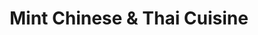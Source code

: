 ---
layout: place
title: "Mint Chinese & Thai Cuisine"
permalink: /georgia/chamblee/mint-chinese-thai-cuisine.html
stateAbbr: GA
stateName: Georgia
cityName: Chamblee
place_id: ChIJJTqhMl4I9YgRAyuDOExyzbQ
photos:
  - name: >-
      places/ChIJJTqhMl4I9YgRAyuDOExyzbQ/photos/AeeoHcICQMLmh6bFB9O0UciwC3nLDjeWxDs_lnRtg47H3EaphONKSJYi0qDpauLH5O1txgMCtXtKbDmzQfjP_XM9TFHoEvoEOxHZlTTBtM4WDtjqOn1ku4WtWZQS7E-ugk9GDrLo4UCWyck_K6w2trV0SWuEyQH713ooGH08y5hirYfW0Q8MaahASTYqSFAMTAFyq1qijQAHrSuMuzc_ZQhfrtFZpserVaizvl7SwRbsONfXxHDhFP9P-siC-kIwMZnNUWyB-m-oYfjEd_PMVuq9L5tQ__5Q8WXZoTpLwWnaV_hTCZz7AXAjxCGEhmlAhfLkbYl4Rcq53b6d46TLWW_8tYcRP3D4FC3ghh7s7WQPUJ3cWLj5l4JoRlzc8G5cDMAELPAtVUwEbx3coPfQQmsthuPqTvbSkwQAn59WGNUGEBhxp57j
    widthPx: 4080
    heightPx: 3072
    authorAttributions:
      - displayName: Roshan Karki
        uri: https://maps.google.com/maps/contrib/117201764640491555029
        photoUri: >-
          https://lh3.googleusercontent.com/a-/ALV-UjVte3skBa-UwtW5rNtD6xeKz_1wpcHqotINGcdN_Wcw8d7NktVbXg=s100-p-k-no-mo
    flagContentUri: >-
      https://www.google.com/local/imagery/report/?cb_client=maps_api_places.places_api&image_key=!1e10!2sCIHM0ogKEICAgIC387yp0AE&hl=en-US
    googleMapsUri: >-
      https://www.google.com/maps/place//data=!3m4!1e2!3m2!1sCIHM0ogKEICAgIC387yp0AE!2e10!4m2!3m1!1s0x88f5085e32a13a25:0xb4cd724c38832b03
  - name: >-
      places/ChIJJTqhMl4I9YgRAyuDOExyzbQ/photos/AeeoHcKoris4pdjmwHf9i1wiW5i_pdBf1G8SELAm-Ya8EGokons31KWc2q12zn9zUZTWRXbUDXtKMzbzdA098wnpjgdccae5axraaTjNlD_-aEN2P8deho5bEGe8rt34vQI5K4BSiNKrpfO5CdFqhe0JLL5cDRdcwllq6WKInR_LCgVvLWSy2cS7DqSc7KLBm2bSrU6WC3-ZeCs27JEv9wLhd4HKrZRyEsb4GB_eufH6cHlriC8aAPXSC687LNk3QzcnVU-l8PRg71393LZux7YuBmaaLjZynZAPwTlmIOYzs-kcPD9RINQCaRH31_kT4ZlKzcSRcO3w7wL8Js_jdSfa8za0ZaKKfngZDUuSDQqY0IIQbm2rrg34c2G8jIBPoIpk8E6XVkF7Hd8ZXFRiATq_SAoBEbjaKU25M_96-9c
    widthPx: 3600
    heightPx: 4800
    authorAttributions:
      - displayName: Rubab Khan
        uri: https://maps.google.com/maps/contrib/114970644605339330037
        photoUri: >-
          https://lh3.googleusercontent.com/a-/ALV-UjXE8LpABnaoM4thN0NuyhoZc8q6Vu3rxikuRqCDvCu0BGE4GsbQmQ=s100-p-k-no-mo
    flagContentUri: >-
      https://www.google.com/local/imagery/report/?cb_client=maps_api_places.places_api&image_key=!1e10!2sCIHM0ogKEICAgIDHwOZC&hl=en-US
    googleMapsUri: >-
      https://www.google.com/maps/place//data=!3m4!1e2!3m2!1sCIHM0ogKEICAgIDHwOZC!2e10!4m2!3m1!1s0x88f5085e32a13a25:0xb4cd724c38832b03
  - name: >-
      places/ChIJJTqhMl4I9YgRAyuDOExyzbQ/photos/AeeoHcL9U-l4AL9wJaaeT9kG74ckJdPSovZD0sfoP8p5ZK2P0F--IAkGgsneU97C0AemXsxL7tqqfgG0dPUT8zNKbZLX3wli6-Staaw1d5m4lZiWrVR6EtvmXnpTuLRA0YMSstN1RVcmx4FNrMqEp_rd5X1xQa5ZlDnFAxZOErWBao5Fqx__GVON3jHVKdVyD4hCl36xlby3n5cfxoFtiW8ef_C_AskRv6eBJ7WfYh_voZMacA8YEtbAebf-gGmuHiAj7ZjnKesUZPCbTmwqMsvSp8cmrzyIPeQXP3rIlMVZH53fsbfgoOizNgebbncUgbh2qWUWw9Jr1woEHMFJpLaYjc2BPkwrB00g5wTJSrMdc67waTfbvw8IJeJCIzaZkFm1KlS7_LDBQeuJpwf8fcr_hjewFHhgfUs6d06gtGJdvycqYUM4
    widthPx: 1200
    heightPx: 1600
    authorAttributions:
      - displayName: Faria Khan
        uri: https://maps.google.com/maps/contrib/106598077940676382565
        photoUri: >-
          https://lh3.googleusercontent.com/a/ACg8ocLbwqKXFhbpNEBn-VCdi1sIb2t25KxCbkMPzDFi70NFK6bV9Q=s100-p-k-no-mo
    flagContentUri: >-
      https://www.google.com/local/imagery/report/?cb_client=maps_api_places.places_api&image_key=!1e10!2sCIHM0ogKEICAgIDbksqv1wE&hl=en-US
    googleMapsUri: >-
      https://www.google.com/maps/place//data=!3m4!1e2!3m2!1sCIHM0ogKEICAgIDbksqv1wE!2e10!4m2!3m1!1s0x88f5085e32a13a25:0xb4cd724c38832b03
  - name: >-
      places/ChIJJTqhMl4I9YgRAyuDOExyzbQ/photos/AeeoHcLjMtq0aCM_9mu-QCL2F7FvFWfzLmnCVAjUaPeU8LBSB7uTTIClHvz1IiRPoFu0T1-cSPGpvmeFTpJNV109WUVFbUFo7OPTtSx2_XwTlDUuwSWmTC5zpGAr52ocDTh7zHECR_ldxXQyyEF9p-L4ml-sRUy4xUADbihp5CdsAJ3-YkR5jFZfosjflgI33_nC0yKQ9Y3aDcNhXhvaDBegaS4oUYvm1nDAGiiMql0mSD-VogiyVnXceUVPd1hmhtvYCcGW86heuYyitKiHAR9nlh4y1qhaxeBAYO452WoTfu2zabeQy3MSOJgyhLEWbeKI8hYLMxpcO9DO07CELxHStYhUQlgXCRO95VEU9edgkxIrO9bSq0UQ0SnMLnsgmJviDwPSXyD8tzCMiVUZh7HczRJFALwTCbEK0RR1aa3meIOcqw
    widthPx: 3024
    heightPx: 4032
    authorAttributions:
      - displayName: Mohammad Qaddus
        uri: https://maps.google.com/maps/contrib/104998064512780092253
        photoUri: >-
          https://lh3.googleusercontent.com/a/ACg8ocJPJ65CEX_cY0idmpFVIjBwFNJGfndpTxa1r3CssyhLx7_fxg=s100-p-k-no-mo
    flagContentUri: >-
      https://www.google.com/local/imagery/report/?cb_client=maps_api_places.places_api&image_key=!1e10!2sCIHM0ogKEICAgIC_s6ufDw&hl=en-US
    googleMapsUri: >-
      https://www.google.com/maps/place//data=!3m4!1e2!3m2!1sCIHM0ogKEICAgIC_s6ufDw!2e10!4m2!3m1!1s0x88f5085e32a13a25:0xb4cd724c38832b03
  - name: >-
      places/ChIJJTqhMl4I9YgRAyuDOExyzbQ/photos/AeeoHcK8AZ9NwLOuxD31Qg4cD4McUHeDjy-HgmOv9bgVqp4xUxSn3R3QqSUX_TTCODqdHHjI16bcC1VFavl4DiXQ3MDCkf2vfRBLYrjY0yCwSQh4R212KcIeT4AMEVcN54WrhaaE1Ror05I2g77tzMj6pgMDBsjROzs06qy5JH0owOZBzgPnynZnb6aA12G1Kv14IqI137VTwVos8jeILDIsCZVn4fEmck4XSR9CUEJwkx5pIn-L_kGRDYGo4FoIxZ_d_5GkhagYgNYpjF64WS0YiDnupISEDOs6fQf_FKDAm2W7N5WOWd4ZC85aeraDw2BHkEBYrHX7NNCUdhzVkdMGVJ4bHZpEqBeTzEjhLJg9FDJeMvFvjr8BJZHV6OwJ6pw9yt0puDaeE5wFv6oiEeij1yJp2ju4q41RFRTTRwXNTRU
    widthPx: 3024
    heightPx: 4032
    authorAttributions:
      - displayName: star towing
        uri: https://maps.google.com/maps/contrib/110622056076235379788
        photoUri: >-
          https://lh3.googleusercontent.com/a/ACg8ocKsml0gpJE9soM1AcWKzgr_PJFb4I7p0VOClMnN1xVzV7Uoyg=s100-p-k-no-mo
    flagContentUri: >-
      https://www.google.com/local/imagery/report/?cb_client=maps_api_places.places_api&image_key=!1e10!2sCIHM0ogKEICAgIDnxbX0BA&hl=en-US
    googleMapsUri: >-
      https://www.google.com/maps/place//data=!3m4!1e2!3m2!1sCIHM0ogKEICAgIDnxbX0BA!2e10!4m2!3m1!1s0x88f5085e32a13a25:0xb4cd724c38832b03
  - name: >-
      places/ChIJJTqhMl4I9YgRAyuDOExyzbQ/photos/AeeoHcIH7z0s-p8HbjSH8RX7gXFiPPJNRZ45d5YqFdnoNwT44ywRCmdjfJMIGDmIs8OyIq2_i3Z2qe6c7rrL0yhxFOvxy0F5aIt_rIgvol_H59iaYBHGNePv_lRaZ2YIVxwLkkkg_aJU3CvDK_S9UGG94btgbs6DT_gw_TJ8nJrha0u31e6gEIWe5RYIfkpVsTVxvzVmdzCZXV_oIpzRUnck4ojKh9BLyGb98k38hGdmTSWywhu3y5QeMAoFnSTVtGM2Xb-tqSs64RsDDLInIg6inGrzFZeRDiPZQwpSwVyXfcc2kbxWgEzeO6u2SxhEkWEB2COGhl9tCmtVW4EGmRb4eXfVXSnb1ViC2IqEuW_okOL1u1EuxBCjTWfDjt5IkxtFTRmqLLupvLpwV03-HApdfkmnlO4Kh__g8bd3FBx0UxFACQ
    widthPx: 3024
    heightPx: 4032
    authorAttributions:
      - displayName: Syed Faheemur Rahman
        uri: https://maps.google.com/maps/contrib/108163471183551156740
        photoUri: >-
          https://lh3.googleusercontent.com/a-/ALV-UjWovvqYzThKPEdH7MlCMUwQEYFpKViWvLeQKJS7WSaBFOXoUFKv=s100-p-k-no-mo
    flagContentUri: >-
      https://www.google.com/local/imagery/report/?cb_client=maps_api_places.places_api&image_key=!1e10!2sCIHM0ogKEICAgICX1MjiTA&hl=en-US
    googleMapsUri: >-
      https://www.google.com/maps/place//data=!3m4!1e2!3m2!1sCIHM0ogKEICAgICX1MjiTA!2e10!4m2!3m1!1s0x88f5085e32a13a25:0xb4cd724c38832b03
  - name: >-
      places/ChIJJTqhMl4I9YgRAyuDOExyzbQ/photos/AeeoHcKFgtN2Vm9XAvdaoPA7_Ty8JIkr9NFzqyArYDgp_a2S4t7Pia-ZrI_SkVtC0zj-AWOcTxvzUnzLrFvnhbSlP-8CmHihwCdx76ErYO3izTKRG6Rv2vfYnWoKfQrwZfud7TpV-eeivQc2jRVGPQppY_c0g_g2a_nE-6LuZ9ixvK1LGimc-mS_se2YPpnEYYg3D8sdCSj08NGYR_x7_RMQ9xMLNASvZTCecOD-S1IaV4I3jG9FNDFs-wDDos1cgFCBVNRCdJ3oXs0JNiTMctd6K4j2t0k51MEMtYIVTENO2wZwwyTBz5Ddj0m0E3kxk84mmtKZd0Uyh_uLIGK_ZIxLpoDpAcSM_2UnMrxo1SE53mtIKzu-HQEyGPJoMa_M0jPyUmyZqWzZlq1YAISqaEI-uiEdDAODfOzVZOBkRwsRzBsoqg
    widthPx: 2976
    heightPx: 3968
    authorAttributions:
      - displayName: Diego Ruiz
        uri: https://maps.google.com/maps/contrib/116394458482697474676
        photoUri: >-
          https://lh3.googleusercontent.com/a-/ALV-UjUswsy5wFxJuTLQMrL1FJ0eA2IOtrMRtv_MzseqoZHBvxIRDtzSFQ=s100-p-k-no-mo
    flagContentUri: >-
      https://www.google.com/local/imagery/report/?cb_client=maps_api_places.places_api&image_key=!1e10!2sCIHM0ogKEICAgICEoMvxFw&hl=en-US
    googleMapsUri: >-
      https://www.google.com/maps/place//data=!3m4!1e2!3m2!1sCIHM0ogKEICAgICEoMvxFw!2e10!4m2!3m1!1s0x88f5085e32a13a25:0xb4cd724c38832b03
  - name: >-
      places/ChIJJTqhMl4I9YgRAyuDOExyzbQ/photos/AeeoHcIrTld_MlUXjKCuxUgW38Ww-uhd4pCe0uFEPmSw-pWotrDoSnBMMpDQTYX5f2-5OGU3AC0o_tKDFtX1V2WBqXM6qSybf4s-HgjEhQLGQROsr3bnMq435tGLXLx4RJic7THD9FPe3VUZVe6V-SKPo67hkAfqY_93gD0ho7xbXelJdU9cJRnezTO3hAiBBfy63G3IlILaulTz6vKXZh8qpqHMBepIzKZEChy13jWTLK3kPYkiWFmPLUaOG_mceAvK9_EZ0UNQEv7adhfVW0izUWBiN_APkUEssc59eTTHIx7ZlDV5Y8Ps5kFv6LGNkLKUMmhg4QUPx8dWiYKAwRgrI0oc-H94o07zwLzwcSMrC4qLaVk8Bs758r2PE8xCRbWfFY6pEnuwiCzuHofv-iOy8hP9m7_f9YfLsbHTSRptJRVw8A
    widthPx: 3120
    heightPx: 4160
    authorAttributions:
      - displayName: adilene barreto
        uri: https://maps.google.com/maps/contrib/100861963649180818042
        photoUri: >-
          https://lh3.googleusercontent.com/a/ACg8ocJVBwANbnfzM6gU5dHeP5F989UajiXgMtTuDzKO52-XEw7s6Q=s100-p-k-no-mo
    flagContentUri: >-
      https://www.google.com/local/imagery/report/?cb_client=maps_api_places.places_api&image_key=!1e10!2sCIHM0ogKEICAgIDEnYmLeg&hl=en-US
    googleMapsUri: >-
      https://www.google.com/maps/place//data=!3m4!1e2!3m2!1sCIHM0ogKEICAgIDEnYmLeg!2e10!4m2!3m1!1s0x88f5085e32a13a25:0xb4cd724c38832b03
  - name: >-
      places/ChIJJTqhMl4I9YgRAyuDOExyzbQ/photos/AeeoHcKRcNWgOJTflQDhcRN1dU4UQen-z_5ChnOrd1i6Vb3uYHQVhfv3PDzXLKudmuFygg3FTvwxMKOR1irks3w00uzTeaWnoTCC0qNiFZ4vmI6ChTxQUSoVIl6_EJNoIxAxu_wTIMSQp0PskyvyqPTTTYUGiKS6Vths6NvBqxM9uscsOIlx-EBsMPCcB4gqz9wjR_h0K-DAPTL9k4iTGB5htKJQWP0o5QZfAr1AeWQX6CybBTFhTNnj92YyVRLPuxMfSq2JEN88Q9XkgNu_3UyPzieznthd3LSkwOWrypAJMNrDWw-6Uzcwyl9CEzzGg9xYGL77e59Va3C67v5dwZRZJIku5PNGe5j2dK58bVhxAUrKWMKAqp_Ao8fIIVkeeDYJUaCoOUfR8PoQSNydlIfjWB5wAa7_XSUXGYUj4HOAgQHE3g
    widthPx: 4160
    heightPx: 3120
    authorAttributions:
      - displayName: GA CE5
        uri: https://maps.google.com/maps/contrib/106190936458659017962
        photoUri: >-
          https://lh3.googleusercontent.com/a-/ALV-UjXaNsJSpZ7OPSavzXh6Jh4ZWYc_1qagdn3hhK2zSoffxp_5qboP=s100-p-k-no-mo
    flagContentUri: >-
      https://www.google.com/local/imagery/report/?cb_client=maps_api_places.places_api&image_key=!1e10!2sCIHM0ogKEICAgIC4l9WZbg&hl=en-US
    googleMapsUri: >-
      https://www.google.com/maps/place//data=!3m4!1e2!3m2!1sCIHM0ogKEICAgIC4l9WZbg!2e10!4m2!3m1!1s0x88f5085e32a13a25:0xb4cd724c38832b03
  - name: >-
      places/ChIJJTqhMl4I9YgRAyuDOExyzbQ/photos/AeeoHcIsGmb9sG3k391BIfT-6IJbpSbYVojhydQS-b0zuj8HD_loTSbqACLWLF3yx9rZm8pJx8Xv0K7GpFbMBmoY7HzlYlB66L_5TK2rLOcKrKgR7QF9BrXrNS1uBYDk48I3HWTFIyuPET5DLxTZAs9zqqDuxeaesTKZ2nLA6EY1IfbuyBbPYPHmDhJZJuBrrFV4O2ex7FyRdyFxxOIbUjnfNj9Vuh3l1_ujm2nkmhESEzi5MtwVmP3vL7GMQZekaYEzk19qgyFc8S0dS6SuTMEXQLUcOB2wA8rgqhFGr_uWcZHKejGSpKQrxfFACkVupJ9_-IsCNquwPjgZjObRUoGM1e7rQNwbWKobeLRYuHCLBu78qHH6UmqeX8ykUFW4y7rO_V50tGnFbIRSFUO0MuykrvWZzJjZBLPTnMIKOFBkTKCuHsE3
    widthPx: 3000
    heightPx: 4000
    authorAttributions:
      - displayName: Gazi Konica
        uri: https://maps.google.com/maps/contrib/106790953980819919624
        photoUri: >-
          https://lh3.googleusercontent.com/a-/ALV-UjVgPcgDZqW1L5DFFmFRA0bbPCZOAtpp0YTiPvmmlBbi7KGrS2t-=s100-p-k-no-mo
    flagContentUri: >-
      https://www.google.com/local/imagery/report/?cb_client=maps_api_places.places_api&image_key=!1e10!2sCIHM0ogKEICAgICL1OLezQE&hl=en-US
    googleMapsUri: >-
      https://www.google.com/maps/place//data=!3m4!1e2!3m2!1sCIHM0ogKEICAgICL1OLezQE!2e10!4m2!3m1!1s0x88f5085e32a13a25:0xb4cd724c38832b03
address: 3683 Clairmont Rd, Chamblee, GA 30341, USA
street: 3683 Clairmont Rd
city: Chamblee
state: GA
zip: '30341'
country: USA
neighborhood: null
latitude: '33.867436'
longitude: '-84.309008'
accessibility_options:
  wheelchairAccessibleParking: true
  wheelchairAccessibleEntrance: true
  wheelchairAccessibleRestroom: true
  wheelchairAccessibleSeating: true
business_status: OPERATIONAL
name: Mint Chinese & Thai Cuisine
google_maps_links:
  directionsUri: >-
    https://www.google.com/maps/dir//''/data=!4m7!4m6!1m1!4e2!1m2!1m1!1s0x88f5085e32a13a25:0xb4cd724c38832b03!3e0
  placeUri: https://maps.google.com/?cid=13028194968743914243
  writeAReviewUri: >-
    https://www.google.com/maps/place//data=!4m3!3m2!1s0x88f5085e32a13a25:0xb4cd724c38832b03!12e1
  reviewsUri: >-
    https://www.google.com/maps/place//data=!4m4!3m3!1s0x88f5085e32a13a25:0xb4cd724c38832b03!9m1!1b1
  photosUri: >-
    https://www.google.com/maps/place//data=!4m3!3m2!1s0x88f5085e32a13a25:0xb4cd724c38832b03!10e5
primary_type: Chinese Restaurant
opening_hours:
  regular: null
  current: null
secondary_opening_hours:
  regular:
    weekdayDescriptions: null
    type: null
  current:
    weekdayDescriptions: null
    type: null
phone: (770) 451-8898
price_level: PRICE_LEVEL_INEXPENSIVE
price_range: $10 &ndash; $20
rating: '4.0'
rating_count: 273
website: https://www.mintchinesenthai.com/
description: >-
  Strip-mall spot for rice dishes, dumplings & more Chinese classics, plus Thai
  noodles & curries.
reviews:
  - name: >-
      places/ChIJJTqhMl4I9YgRAyuDOExyzbQ/reviews/ChdDSUhNMG9nS0VJQ0FnSURQeDkyRHNnRRAB
    relativePublishTimeDescription: 4 months ago
    rating: 1
    text:
      text: >-
        I ordered this deal at my workplace today. Right after taking this
        picture I was gifted with a sight of cockroach in the food. When called
        the restaurant they said actually we just had done the roach spray
        that’s why there are roaches everywhere.

        Never ever going to eat again from this restaurant…..
      languageCode: en
    originalText:
      text: >-
        I ordered this deal at my workplace today. Right after taking this
        picture I was gifted with a sight of cockroach in the food. When called
        the restaurant they said actually we just had done the roach spray
        that’s why there are roaches everywhere.

        Never ever going to eat again from this restaurant…..
      languageCode: en
    authorAttribution:
      displayName: Humaira Tauseef
      uri: https://www.google.com/maps/contrib/117877467424399755357/reviews
      photoUri: >-
        https://lh3.googleusercontent.com/a/ACg8ocKb9Jd_rWru0WFBRivV2M9FdvQVPnD1jXN8Jo0G4iNmkYJ5pw=s128-c0x00000000-cc-rp-mo-ba2
    publishTime: '2024-12-06T16:43:19.859443Z'
    flagContentUri: >-
      https://www.google.com/local/review/rap/report?postId=ChdDSUhNMG9nS0VJQ0FnSURQeDkyRHNnRRAB&d=17924085&t=1
    googleMapsUri: >-
      https://www.google.com/maps/reviews/data=!4m6!14m5!1m4!2m3!1sChdDSUhNMG9nS0VJQ0FnSURQeDkyRHNnRRAB!2m1!1s0x88f5085e32a13a25:0xb4cd724c38832b03
  - name: >-
      places/ChIJJTqhMl4I9YgRAyuDOExyzbQ/reviews/ChdDSUhNMG9nS0VJQ0FnSURia3NxdjV3RRAB
    relativePublishTimeDescription: 8 months ago
    rating: 4
    text:
      text: >-
        It was our first time trying this place. The food is delicious, and they
        serve HALAL meat and chicken. We ordered thai Basil fried rice, chicken
        chow mein, hot n sour soup, and hunan beef. Everything was good except
        hot n sour soup was very tangy.The interior is okay, not a really big
        place, but they had a large number of to go orders.


        We went there on Friday evening, and they were short staffed, but they
        tried to accommodate every guest. Our order went a bit behind. We
        received our appetizer towards the end.


        It looks like they recently started serving Halal. Since Atlanta does
        not have many halal Chinese and Thai restaurants, this made the muslim
        community try this place. I think they need to hire more people to
        accommodate more guests so that they won't run behind.
      languageCode: en
    originalText:
      text: >-
        It was our first time trying this place. The food is delicious, and they
        serve HALAL meat and chicken. We ordered thai Basil fried rice, chicken
        chow mein, hot n sour soup, and hunan beef. Everything was good except
        hot n sour soup was very tangy.The interior is okay, not a really big
        place, but they had a large number of to go orders.


        We went there on Friday evening, and they were short staffed, but they
        tried to accommodate every guest. Our order went a bit behind. We
        received our appetizer towards the end.


        It looks like they recently started serving Halal. Since Atlanta does
        not have many halal Chinese and Thai restaurants, this made the muslim
        community try this place. I think they need to hire more people to
        accommodate more guests so that they won't run behind.
      languageCode: en
    authorAttribution:
      displayName: Faria Khan
      uri: https://www.google.com/maps/contrib/106598077940676382565/reviews
      photoUri: >-
        https://lh3.googleusercontent.com/a/ACg8ocLbwqKXFhbpNEBn-VCdi1sIb2t25KxCbkMPzDFi70NFK6bV9Q=s128-c0x00000000-cc-rp-mo-ba5
    publishTime: '2024-08-03T17:52:56.106361Z'
    flagContentUri: >-
      https://www.google.com/local/review/rap/report?postId=ChdDSUhNMG9nS0VJQ0FnSURia3NxdjV3RRAB&d=17924085&t=1
    googleMapsUri: >-
      https://www.google.com/maps/reviews/data=!4m6!14m5!1m4!2m3!1sChdDSUhNMG9nS0VJQ0FnSURia3NxdjV3RRAB!2m1!1s0x88f5085e32a13a25:0xb4cd724c38832b03
  - name: >-
      places/ChIJJTqhMl4I9YgRAyuDOExyzbQ/reviews/ChdDSUhNMG9nS0VJQ0FnSURuaC0zUjV3RRAB
    relativePublishTimeDescription: 6 months ago
    rating: 4
    text:
      text: >-
        I was thrilled to learn this restaurant is fully HALAL since we don’t
        have any halal Chinese in Atlanta. My husband and I have gotten takeout
        a few times and every time it hits the spot. We usually get the
        Mongolian beef, sesame chicken, and lo mien. The sauce for the sesame
        chicken is a little too sweet for my taste but the food has always
        tasted amazing and fresh. I wish they offered more classic Chinese
        dishes like braised oxtail and different soups.
      languageCode: en
    originalText:
      text: >-
        I was thrilled to learn this restaurant is fully HALAL since we don’t
        have any halal Chinese in Atlanta. My husband and I have gotten takeout
        a few times and every time it hits the spot. We usually get the
        Mongolian beef, sesame chicken, and lo mien. The sauce for the sesame
        chicken is a little too sweet for my taste but the food has always
        tasted amazing and fresh. I wish they offered more classic Chinese
        dishes like braised oxtail and different soups.
      languageCode: en
    authorAttribution:
      displayName: Mak S
      uri: https://www.google.com/maps/contrib/110408024395943312062/reviews
      photoUri: >-
        https://lh3.googleusercontent.com/a/ACg8ocIh7vk_wNZvkhUNKpSU_m_q7teFl0ajyue6wiIvyl5G-tZIIg=s128-c0x00000000-cc-rp-mo
    publishTime: '2024-10-10T19:22:40.915511Z'
    flagContentUri: >-
      https://www.google.com/local/review/rap/report?postId=ChdDSUhNMG9nS0VJQ0FnSURuaC0zUjV3RRAB&d=17924085&t=1
    googleMapsUri: >-
      https://www.google.com/maps/reviews/data=!4m6!14m5!1m4!2m3!1sChdDSUhNMG9nS0VJQ0FnSURuaC0zUjV3RRAB!2m1!1s0x88f5085e32a13a25:0xb4cd724c38832b03
  - name: >-
      places/ChIJJTqhMl4I9YgRAyuDOExyzbQ/reviews/ChZDSUhNMG9nS0VJQ0FnSURId09hQ1B3EAE
    relativePublishTimeDescription: 7 months ago
    rating: 4
    text:
      text: >-
        I went to this place last week because I heard that they started serving
        halal food. This is the only halal chinese, thai, and malaysian
        restaurant in the area. I was impressed with it, but it lacked a bit
        more flavor. I loved the hospitality and the menu, but I felt
        overwhelmed looking at it! To my halal lovers, check them out because
        they have amazing options 🤩
      languageCode: en
    originalText:
      text: >-
        I went to this place last week because I heard that they started serving
        halal food. This is the only halal chinese, thai, and malaysian
        restaurant in the area. I was impressed with it, but it lacked a bit
        more flavor. I loved the hospitality and the menu, but I felt
        overwhelmed looking at it! To my halal lovers, check them out because
        they have amazing options 🤩
      languageCode: en
    authorAttribution:
      displayName: Rubab Khan
      uri: https://www.google.com/maps/contrib/114970644605339330037/reviews
      photoUri: >-
        https://lh3.googleusercontent.com/a-/ALV-UjXE8LpABnaoM4thN0NuyhoZc8q6Vu3rxikuRqCDvCu0BGE4GsbQmQ=s128-c0x00000000-cc-rp-mo-ba3
    publishTime: '2024-09-11T03:26:49.376357Z'
    flagContentUri: >-
      https://www.google.com/local/review/rap/report?postId=ChZDSUhNMG9nS0VJQ0FnSURId09hQ1B3EAE&d=17924085&t=1
    googleMapsUri: >-
      https://www.google.com/maps/reviews/data=!4m6!14m5!1m4!2m3!1sChZDSUhNMG9nS0VJQ0FnSURId09hQ1B3EAE!2m1!1s0x88f5085e32a13a25:0xb4cd724c38832b03
  - name: >-
      places/ChIJJTqhMl4I9YgRAyuDOExyzbQ/reviews/ChdDSUhNMG9nS0VJQ0FnTUN3eXRDM2p3RRAB
    relativePublishTimeDescription: 3 weeks ago
    rating: 5
    text:
      text: >-
        Food was ready in less than 20 minutes. Every dish we ordered was
        delicious. The owner even helped us take family photos and gave us to go
        boxes. Very friendly and kind and everything was halal made it even
        better. Not a single dish disappointed me. It was all yummy.
      languageCode: en
    originalText:
      text: >-
        Food was ready in less than 20 minutes. Every dish we ordered was
        delicious. The owner even helped us take family photos and gave us to go
        boxes. Very friendly and kind and everything was halal made it even
        better. Not a single dish disappointed me. It was all yummy.
      languageCode: en
    authorAttribution:
      displayName: Ifrah Sheikh
      uri: https://www.google.com/maps/contrib/111346890777255142658/reviews
      photoUri: >-
        https://lh3.googleusercontent.com/a-/ALV-UjUWiEIGHt0_IW8qjtzPR2HHszadON4tgqMrBBS4eqT6mRvl1bI=s128-c0x00000000-cc-rp-mo
    publishTime: '2025-03-18T00:38:21.963945Z'
    flagContentUri: >-
      https://www.google.com/local/review/rap/report?postId=ChdDSUhNMG9nS0VJQ0FnTUN3eXRDM2p3RRAB&d=17924085&t=1
    googleMapsUri: >-
      https://www.google.com/maps/reviews/data=!4m6!14m5!1m4!2m3!1sChdDSUhNMG9nS0VJQ0FnTUN3eXRDM2p3RRAB!2m1!1s0x88f5085e32a13a25:0xb4cd724c38832b03
parking_options:
  freeParkingLot: true
  freeStreetParking: true
  valetParking: false
payment_options:
  acceptsCreditCards: true
  acceptsDebitCards: true
  acceptsCashOnly: false
  acceptsNfc: true
allow_dogs: null
curbside_pickup: null
delivery: true
dine_in: true
good_for_children: true
good_for_groups: true
good_for_sports: false
live_music: false
menu_for_children: false
outdoor_seating: false
reservable: true
restroom: true
serves_beer: false
serves_breakfast: false
serves_brunch: false
serves_cocktails: false
serves_coffee: null
serves_dinner: true
serves_dessert: true
serves_lunch: true
serves_vegetarian_food: true
serves_wine: false
takeout: true

---
